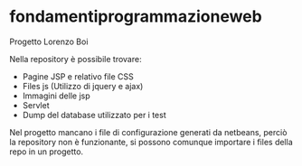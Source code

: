 # fondamentiprogrammazioneweb
Progetto Lorenzo Boi

Nella repository è possibile trovare:
- Pagine JSP e relativo file CSS
- Files js (Utilizzo di jquery e ajax)
- Immagini delle jsp
- Servlet
- Dump del database utilizzato per i test


Nel progetto mancano i file di configurazione generati da netbeans, perciò la repository non è funzionante, si possono comunque importare i files della repo in un progetto.
